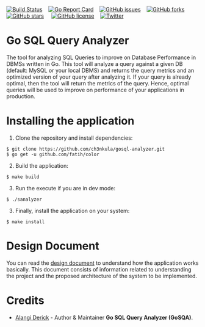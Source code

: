 [![Build Status](https://travis-ci.org/ch3nkula/gosql-analyzer.svg)](https://travis-ci.org/ch3nkula/gosql-analyzer) &nbsp;&nbsp; [![Go Report Card](https://goreportcard.com/badge/github.com/ch3nkula/gosql-analyzer)](https://goreportcard.com/report/github.com/ch3nkula/gosql-analyzer) &nbsp;&nbsp; [![GitHub issues](https://img.shields.io/github/issues/ch3nkula/gosql-analyzer.svg)](https://github.com/ch3nkula/gosql-analyzer/issues) &nbsp;&nbsp; [![GitHub forks](https://img.shields.io/github/forks/ch3nkula/gosql-analyzer.svg)](https://github.com/ch3nkula/gosql-analyzer/network) &nbsp;&nbsp; [![GitHub stars](https://img.shields.io/github/stars/ch3nkula/gosql-analyzer.svg)](https://github.com/ch3nkula/gosql-analyzer/stargazers) &nbsp; &nbsp; [![GitHub license](https://img.shields.io/badge/license-MIT-blue.svg)](https://raw.githubusercontent.com/ch3nkula/gosql-analyzer/master/LICENSE) &nbsp;&nbsp; [![Twitter](https://img.shields.io/twitter/url/https/github.com/ch3nkula/gosql-analyzer.svg?style=social)](https://twitter.com/intent/tweet?text=Wow:&url=%5Bobject%20Object%5D)


# Go SQL Query Analyzer

The tool for analyzing SQL Queries to improve on Database Performance in DBMSs written in Go. This tool will analyze a query against a given DB (default: MySQL or your local DBMS) and returns the query metrics and an optimized version of your query after analyzing it. If your query is already optimal, then the tool will return the metrics of the query. Hence, optimal queries will be used to improve on performance of your applications in production.



# Installing the application

1. Clone the repository and install dependencies:

```shell
$ git clone https://github.com/ch3nkula/gosql-analyzer.git
$ go get -u github.com/fatih/color
```

2. Build the application:

```shell
$ make build
```

3. Run the execute if you are in dev mode:
```
$ ./sanalyzer
```

3. Finally, install the application on your system:

```shell
$ make install
```



# Design Document

You can read the [design document](docs/design_doc.md) to understand how the application works basically. This document consists of information related to understanding the project and the proposed architecture of the system to be implemented.



# Credits

* [Alangi Derick](https://github.com/ch3nkula) - Author & Maintainer **Go SQL Query Analyzer (GoSQA)**.